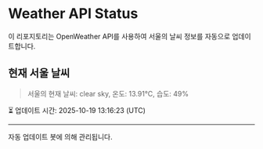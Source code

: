 
# Weather API Status

이 리포지토리는 OpenWeather API를 사용하여 서울의 날씨 정보를 자동으로 업데이트합니다.

## 현재 서울 날씨
> 서울의 현재 날씨: clear sky, 온도: 13.91°C, 습도: 49%

⏳ 업데이트 시간: 2025-10-19 13:16:23 (UTC)

---
자동 업데이트 봇에 의해 관리됩니다.
